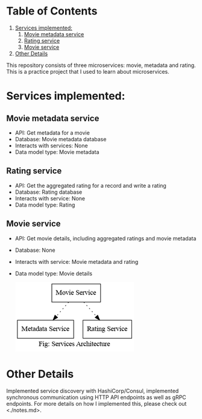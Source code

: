 
# Table of Contents

1.  [Services implemented:](#org78fbf5d)
    1.  [Movie metadata service](#org281bad1)
    2.  [Rating service](#org39ccedc)
    3.  [Movie service](#orgf7491ce)
2.  [Other Details](#orgc27d10e)

This repository consists of three microservices: movie, metadata and rating. This is a practice project that I used to learn about microservices.


<a id="org78fbf5d"></a>

# Services implemented:


<a id="org281bad1"></a>

## Movie metadata service

-   API: Get metadata for a movie
-   Database: Movie metadata database
-   Interacts with services: None
-   Data model type: Movie metadata


<a id="org39ccedc"></a>

## Rating service

-   API: Get the aggregated rating for a record and write a rating
-   Database: Rating database
-   Interacts with service: None
-   Data model type: Rating


<a id="orgf7491ce"></a>

## Movie service

-   API: Get movie details, including aggregated ratings and movie metadata
-   Database: None
-   Interacts with service: Movie metadata and rating
-   Data model type: Movie details
    
    ![img](./img/services.png)


<a id="orgc27d10e"></a>

# Other Details

Implemented service discovery with HashiCorp/Consul, implemented synchronous communication using HTTP API endpoints as well as gRPC endpoints.
For more details on how I implemented this, please check out <./notes.md>.

